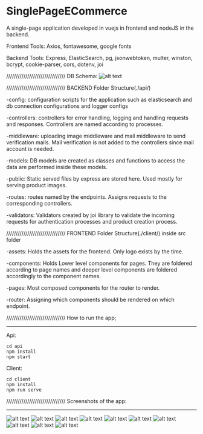 # SinglePageECommerce

A single-page application developed in vuejs in frontend and nodeJS in the backend.

Frontend Tools:
Axios, fontawesome, google fonts

Backend Tools:
Express, ElasticSearch, pg, jsonwebtoken, multer, winston, bcrypt, cookie-parser, cors, dotenv, joi

///////////////////////////////
DB Schema:
![alt text](screenshots/DB-schema.jpg "DB Schema")

///////////////////////////////
BACKEND Folder Structure(./api/)

-config: configuration scripts for the application such as elasticsearch and db connection configurations and logger configs

-controllers: controllers for error handling, logging and handling requests and responses. Controllers are named according to processes.

-middleware: uploading image middleware and mail middleware to send verification mails. Mail verification is not added to the
controllers since mail account is needed.

-models: DB models are created as classes and functions to access the data are performed inside these models.

-public: Static served files by express are stored here. Used mostly for serving product images.

-routes: routes named by the endpoints. Assigns requests to the corresponding controllers.

-validators: Validators created by joi library to validate the incoming requests for authentication processes and product creation process.

///////////////////////////////
FRONTEND Folder Structure(./client/)
inside src folder

-assets: Holds the assets for the frontend. Only logo exists by the time.

-components: Holds Lower level components for pages. They are foldered according to page names and deeper level components are foldered accordingly to the component names.

-pages: Most composed components for the router to render.

-router: Assigning which components should be rendered on which endpoint.

///////////////////////////////
How to run the app;

---

Api:

```
cd api
npm install
npm start
```

Client:

```
cd client
npm install
npm run serve
```

///////////////////////////////
Screenshots of the app:

---

![alt text](screenshots/DB-schema.jpg "DB Schema")
![alt text](screenshots/DB-schema.jpg "DB Schema")
![alt text](screenshots/DB-schema.jpg "DB Schema")
![alt text](screenshots/DB-schema.jpg "DB Schema")
![alt text](screenshots/DB-schema.jpg "DB Schema")
![alt text](screenshots/DB-schema.jpg "DB Schema")
![alt text](screenshots/DB-schema.jpg "DB Schema")
![alt text](screenshots/DB-schema.jpg "DB Schema")
![alt text](screenshots/DB-schema.jpg "DB Schema")
![alt text](screenshots/DB-schema.jpg "DB Schema")
